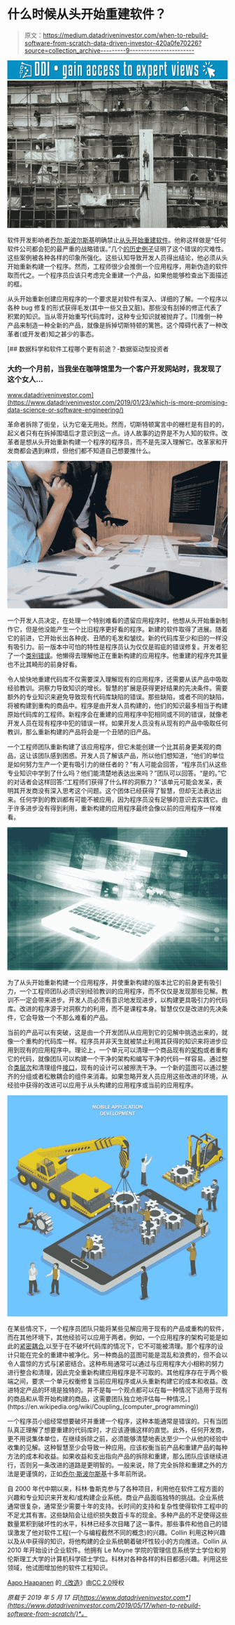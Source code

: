 # 什么时候从头开始重建软件？

> 原文：<https://medium.datadriveninvestor.com/when-to-rebuild-software-from-scratch-data-driven-investor-420a0fe70226?source=collection_archive---------9----------------------->

[![](img/31269a5543149377d01e434760c1927d.png)](http://www.track.datadriveninvestor.com/1B9E)![](img/1fe1e9d37f3ec88f6ac7b088d2c5403e.png)

软件开发影响者[乔尔·斯波尔斯基](https://en.wikipedia.org/wiki/Joel_Spolsky)明确禁止[从头开始重建软件](https://www.joelonsoftware.com/2000/04/06/things-you-should-never-do-part-i/)。他称这样做是“任何软件公司都会犯的最严重的战略错误。”几个[的历史例子](https://www.joelonsoftware.com/2000/04/06/things-you-should-never-do-part-i/)证明了这个错误的灾难性。这些案例被各种各样的印象所强化。这些认知导致开发人员得出结论，他必须从头开始重新构建一个程序。然而，工程师很少会推倒一个应用程序，用新伪造的软件取而代之。一个程序员应该只考虑完全重建一个产品，如果他能够检查出下面描述的框。

从头开始重新创建应用程序的一个要求是对软件有深入、详细的了解。一个程序以各种 bug 修复的形式获得毛发(其中一些又丑又脏)。那些没有刮掉的修正代表了积累的知识。当从零开始重写代码库时，这种专业知识就被抛弃了。[1]推倒一种产品来制造一种全新的产品，就像是拆掉切斯特顿的篱笆。这个障碍代表了一种改革者(或开发者)知之甚少的事态。

[](https://www.datadriveninvestor.com/2019/01/23/which-is-more-promising-data-science-or-software-engineering/) [## 数据科学和软件工程哪个更有前途？-数据驱动型投资者

### 大约一个月前，当我坐在咖啡馆里为一个客户开发网站时，我发现了这个女人…

www.datadriveninvestor.com](https://www.datadriveninvestor.com/2019/01/23/which-is-more-promising-data-science-or-software-engineering/) 

革命者拆除了街垒，认为它毫无用处。然而，切斯特顿寓言中的栅栏是有目的的，起义者只有在拆掉围墙后才意识到这一点。诗人故事的边界是不为人知的软件。改革者是想从头开始重新构建一个程序的程序员，而不是先深入理解它。改革家和开发商都会遇到麻烦，但他们都不知道自己想要推什么。

![](img/7672f2866ea137604927c56e2fe81a39.png)

一个开发人员决定，在处理一个特别难看的遗留应用程序时，他想从头开始重新制作它，但是他没能产生一个比旧程序更好看的程序。新建的软件取得了进展。随着它的前进，它开始长出各种疣、丑陋的毛发和皱纹。新的代码库至少和旧的一样没有吸引力。前一版本中可怕的特性是程序员认为仅仅是瑕疵的错误修复。开发者犯了一个[类别错误](https://en.wikipedia.org/wiki/Category_mistake)。他懒得去理解他正在重新构建的应用程序。他重建的程序充其量也不比其畸形的前身好看。

令人愉快地重建代码库不仅需要深入理解现有的应用程序，还需要从该产品中吸取经验教训。洞察力导致知识的增长。智慧的扩展是获得更好结果的先决条件。需要额外的专业知识来避免导致现有代码库缺陷的错误。那些缺陷，或者不同的缺陷，将被构建到重构的商品中。程序是由开发人员构建的，他们的知识最多相当于构建原始代码库的工程师。新程序会在重建的应用程序中犯相同或不同的错误，就像老开发人员在现有程序中犯的错误一样。如果开发人员没有从现有的产品中吸取任何教训，那么重新构建的产品将会是一个丑陋的旧产品。

一个工程师团队重新构建了该应用程序，但它未能创建一个比其前身更美观的商品，这让该团队感到困惑。开发人员了解该产品，所以他们想知道，“他们的单位是如何努力生产一个更有吸引力的继任者的？”有人可能会回答，“程序员们从这些专业知识中学到了什么吗？他们能清楚地表达出来吗？”团队可以回答。“是的。”它的对话者会这样回答:“工程师们获得了什么样的洞察力？”该单元可能会发呆，表明其开发商没有深入思考这个问题。这个团体已经获得了智慧，但却无法表达出来。任何学到的教训都有可能不被应用，因为程序员没有足够的意识去实践它。由于许多进步没有得到利用，重新构建的应用程序最终会像以前的应用程序一样难看。

![](img/0a640a413ecaca9859ef4ea5acded9c7.png)

为了从头开始重新构建一个应用程序，并使重新构建的版本比它的前身更有吸引力，一个工程师团队必须识别经验教训的应用程序，而不仅仅是发现那些见解。教训不一定会带来进步。开发人员必须有意识地发现进步，以构建更具吸引力的代码库。改进的程序源于对洞察力的利用，而不是课程本身。智慧仅仅是改进的先决条件，它会导致一个不那么难看的产品。

当前的产品可以有突破，这是由一个开发团队从应用到它的见解中挑选出来的，就像一个重构的代码库一样。程序员并非天生就被禁止利用其获得的知识来将进步应用到现有的应用程序中。理论上，一个单元可以清理一个商品现有的[架构](https://en.wikipedia.org/wiki/Software_architecture)或者重构它的代码，就像团队可以构建一个干净的架构和编写干净的代码一样容易。通过整合[类层次](https://en.wikipedia.org/wiki/Class_hierarchy)和清理组件[接口](https://en.wikipedia.org/wiki/Interface_(computing))，现有的设计可以被擦洗干净。一个新的蓝图可以通过整齐的分组或者松散耦合的组件来消毒。如果忽略开发人员应用这些改进的环境，从经验中获得的改进可以应用于从头构建的应用程序或当前的应用程序。

![](img/1cbd3e259a34f6ec7c4f137d97605851.png)

在某些情况下，一个程序员团队只能将某些见解应用于现有的产品或重构的软件，而在其他环境下，其他经验可以应用于两者。例如，一个应用程序的架构可能是如此的[紧密耦合](https://en.wikipedia.org/wiki/Coupling_(computer_programming)),以至于在不破坏代码库的情况下，它不可能被清理。那个程序的设计只能在完全的重建中被净化。另一种商品的蓝图可能是混乱和浪费的，但不会以令人震惊的方式与[紧密结合。这种布局通常可以通过与应用程序大小相称的努力进行整合和清理，因此完全重新构建应用程序是不可取的。其他程序存在于两个极端之间，要求一个单元权衡修复当前应用程序或从头重新构建它的成本和收益。改进特定产品的环境是独特的。并不是每一个观点都可以在每一种情况下适用于现有的商品和从零开始构建的商品，这需要团队独立地评估每一种情况。](https://en.wikipedia.org/wiki/Coupling_(computer_programming))

一个程序员小组经常想要破坏并重建一个程序，这种本能通常是错误的。只有当团队真正理解了想要重建的代码库时，才应该遵循这样的直觉。此外，任何开发商，更不用说集体单位，在继续拆除之前，必须能够清楚地表达至少一个从他的经验中收集的见解。这种智慧至少会导致一种应用。应该权衡当前产品和重建产品的每种方法的成本和收益。如果收益和支出指向产品的拆除和重建，那么团队应该继续进行，否则另一条改进的道路是更明智的。一般来说，除了完全拆除和重建之外的方法是更谨慎的，正如[乔尔·斯波尔斯基](https://en.wikipedia.org/wiki/Joel_Spolsky)十多年前所说。

自 2000 年代中期以来，科林·鲁斯克参与了各种项目，利用他在软件工程方面的兴趣和专业知识来开发和/或构建企业系统。商业产品面临独特的挑战。企业系统通常很复杂，通常至少需要十年的支持。长时间的支持和复杂性使得软件工程中的不足尤其有害。这些缺陷会让组织损失数百卡车的现金。多种产品的不足使得这些数量累积到破坏性的水平，科林已经多次目睹了这一事件。那些事件和他自己的错误激发了他对软件工程(一个与编程截然不同的概念)的兴趣。Collin 利用这种兴趣以及从中获得的知识，将他构建的企业系统朝着破坏性较小的方向推进。Collin 从 2010 年开始设计企业软件。他拥有 Le Moyne 学院的管理信息系统学士学位和劳伦斯理工大学的计算机科学硕士学位。科林对各种各样的科目都感兴趣。利用这些领域，他试图增加他的软件工程知识。

[Aapo Haapanen](https://www.flickr.com/people/decade_null/) 的[《改造](https://www.flickr.com/photos/decade_null/2906944323/)》由[CC 2.0](https://creativecommons.org/licenses/by/2.0/)授权

*原载于 2019 年 5 月 17 日*[*https://www.datadriveninvestor.com*](https://www.datadriveninvestor.com/2019/05/17/when-to-rebuild-software-from-scratch/)*。*